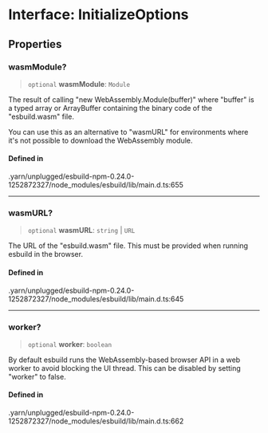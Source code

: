 # Interface: InitializeOptions

## Properties

### wasmModule?

> `optional` **wasmModule**: `Module`

The result of calling "new WebAssembly.Module(buffer)" where "buffer"
is a typed array or ArrayBuffer containing the binary code of the
"esbuild.wasm" file.

You can use this as an alternative to "wasmURL" for environments where it's
not possible to download the WebAssembly module.

#### Defined in

.yarn/unplugged/esbuild-npm-0.24.0-1252872327/node\_modules/esbuild/lib/main.d.ts:655

***

### wasmURL?

> `optional` **wasmURL**: `string` \| `URL`

The URL of the "esbuild.wasm" file. This must be provided when running
esbuild in the browser.

#### Defined in

.yarn/unplugged/esbuild-npm-0.24.0-1252872327/node\_modules/esbuild/lib/main.d.ts:645

***

### worker?

> `optional` **worker**: `boolean`

By default esbuild runs the WebAssembly-based browser API in a web worker
to avoid blocking the UI thread. This can be disabled by setting "worker"
to false.

#### Defined in

.yarn/unplugged/esbuild-npm-0.24.0-1252872327/node\_modules/esbuild/lib/main.d.ts:662

